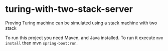 # turing-with-two-stack-server
Proving Turing machine can be simulated using a stack machine with two stack

To run this project you need Maven, and Java installed.
To run it execute `mvn install` then mvn `spring-boot:run`.
